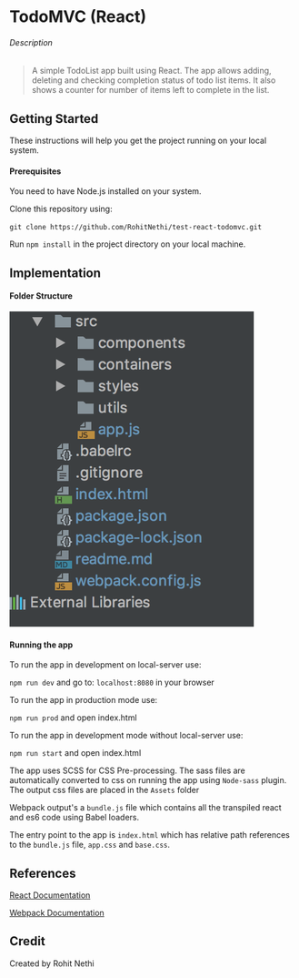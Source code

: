 
# TodoMVC (React)

###### Description
> A simple TodoList app built using React. The app allows adding, deleting and checking completion status of todo list items.
It also shows a counter for number of items left to complete in the list.

## Getting Started

These instructions will help you get the project running on your local system.

#### Prerequisites
You need to have Node.js installed on your system.

Clone this repository using:

`git clone https://github.com/RohitNethi/test-react-todomvc.git`

Run `npm install` in the project directory on your local machine.

## Implementation

#### Folder Structure
<img src="./images/folder-struct.png" alt="folder strcuture"/>

#### Running the app
To run the app in development on local-server use:

`npm run dev` and go to: `localhost:8080` in your browser

To run the app in production mode use: 

`npm run prod` and open index.html

To run the app in development mode without local-server use:

`npm run start` and open index.html


The app uses SCSS for CSS Pre-processing. The sass files are automatically converted
to css on running the app using `Node-sass` plugin. The output css files are placed in the `Assets` folder

Webpack output's a `bundle.js` file which contains all the transpiled react and es6 code using Babel loaders.

The entry point to the app is `index.html` which has relative path references to the `bundle.js` file, `app.css` and `base.css`.

## References

[React Documentation](https://reactjs.org/docs)

[Webpack Documentation](https://webpack.js.org/concepts/)


## Credit
Created by Rohit Nethi